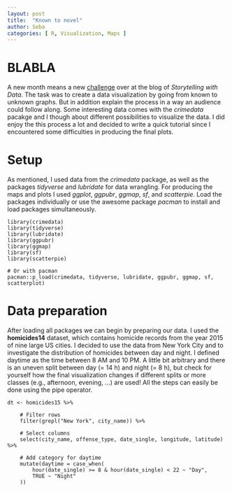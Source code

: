 ```yaml
---
layout: post
title:  "Known to novel"
author: Seba
categories: [ R, Visualization, Maps ]
---
```


# BLABLA

A new month means a new [challenge](https://community.storytellingwithdata.com/challenges/sep-2022-known-to-novel) over at the blog of *Storytelling with Data*.
The task was to create a data visualization by going from known to unknown graphs. But in addition explain the process in a way an audience could follow along.
Some interesting data comes with the *crimedata* pacakge and I though about different possibilities to visualize the data. I did enjoy the this process a lot
and decided to write a quick tutorial since I encountered some difficulties in producing the final plots. 

# Setup

As mentioned, I used data from the *crimedata* package, as well as the packages *tidyverse* and *lubridate* for data wrangling. For producing the maps and plots
I used *ggplot*, *ggpubr*, *ggmap*, *sf*, and *scatterpie*. Load the packages individually or use the awesome package *pacman* to install and load packages simultaneously.

```{r, include = TRUE, echo = FALSE}
library(crimedata)
library(tidyverse)
library(lubridate)
library(ggpubr)
library(ggmap)
library(sf)
library(scatterpie)

# Or with pacman
pacman::p_load(crimedata, tidyverse, lubridate, ggpubr, ggmap, sf, scatterplot)
```

# Data preparation

After loading all packages we can begin by preparing our data. I used the **homicides14** dataset, which contains homicide records from the year 2015 of nine
large US cities. I decided to use the data from New York City and to investigate the distribution of homicides between day and night. I defined daytime
as the time between 8 AM and 10 PM. A little bit arbitrary and there is an uneven split between day (= 14 h) and night (= 8 h), but check for yourself how
the final visualization changes if different splits or more classes (e.g., afternoon, evening, ...) are used! All the steps can easily be done using the
pipe operator.

```{r, include = TRUE, echo = FALSE}
dt <- homicides15 %>%
    
    # Filter rows
    filter(grepl("New York", city_name)) %>%
    
    # Select columns
    select(city_name, offense_type, date_single, longitude, latitude) %>%
    
    # Add category for daytime
    mutate(daytime = case_when(
        hour(date_single) >= 8 & hour(date_single) < 22 ~ "Day",
        TRUE ~ "Night"
    ))
```

